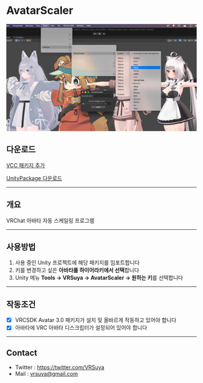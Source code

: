 # AvatarScaler

![Component](https://github.com/crestudio/AvatarScaler/blob/main/Image/VRSuya_AvatarScaler.jpg?raw=true)

## 다운로드

[VCC 패키지 추가](https://crestudio.notion.site/AvatarScaler)

[UnityPackage 다운로드](https://github.com/crestudio/AvatarScaler/releases)

---

## 개요

VRChat 아바타 자동 스케일링 프로그램

---

## 사용방법

1. 사용 중인 Unity 프로젝트에 해당 패키지를 임포트합니다
1. 키를 변경하고 싶은 **아바타를 하이어라키에서 선택**합니다
1. Unity 메뉴 **Tools → VRSuya → AvatarScaler → 원하는 키**를 선택합니다

---

## 작동조건

- [x] VRCSDK Avatar 3.0 패키지가 설치 및 올바르게 작동하고 있어야 합니다
- [x] 아바타에 VRC 아바타 디스크립터가 설정되어 있어야 합니다

---

## Contact

- Twitter : https://twitter.com/VRSuya
- Mail : vrsuya@gmail.com